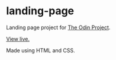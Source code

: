 # landing-page

Landing page project for [The Odin Project](https://www.theodinproject.com).

[View live.](https://sullivown.github.io/landing-page/)

Made using HTML and CSS.
